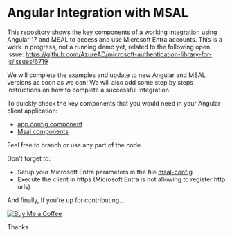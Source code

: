 # Angular Integration with MSAL

This repository shows the key components of a working integration using Angular 17 and MSAL to access and use Microsoft Entra accounts.
This is a work in progress, not a running demo yet, related to the following open issue: https://github.com/AzureAD/microsoft-authentication-library-for-js/issues/6719

We will complete the examples and update to new Angular and MSAL versions as soon as we can!
We will also add some step by steps instructions on how to complete a successful integration.

To quickly check the key components that you would need in your Angular client application: 
- [app.config component](https://github.com/zameb/Msal.Ng17/blob/main/Quipu.AngularClient/src/app/app.config.ts)
- [Msal components](https://github.com/zameb/Msal.Ng17/tree/main/Quipu.AngularClient/src/app/msal)

Feel free to branch or use any part of the code.

Don't forget to:
- Setup your Microsoft Entra parameters in the file [msal-config](https://github.com/zameb/Msal.Ng17/blob/main/Quipu.AngularClient/src/app/msal/msal-config.ts)
- Execute the client in https (Microsoft Entra is not allowing to register http urls)

And finally, If you're up for contributing...

[![Buy Me a Coffee](https://img.buymeacoffee.com/button-api/?text=Buy%20me%20a%20coffee&emoji=&slug=zameb&button_colour=BD5FFF&font_colour=ffffff&font_family=Cookie&outline_colour=000000&coffee_colour=FFDD00)](https://www.buymeacoffee.com/zameb)

Thanks
